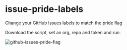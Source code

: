 # issue-pride-labels
Change your GitHub Issues labels to match the pride flag

Download the script, set an org, repo and token and run.

![github-issues-pride-flag](https://user-images.githubusercontent.com/4660778/170966150-ce615b41-fdf6-42c6-871c-b99093d6cca5.png)
